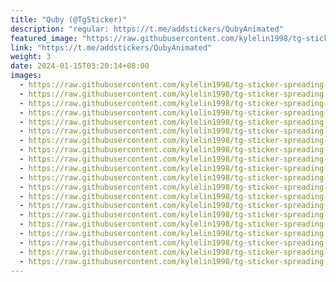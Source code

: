 ```yaml
---
title: "Quby (@TgSticker)"
description: "regular: https://t.me/addstickers/QubyAnimated"
featured_image: "https://raw.githubusercontent.com/kylelin1998/tg-sticker-spreading-worldwide-images/main/img/aa37a635-b640-4dd5-8e7f-8cbd3b6183e9.jpg"
link: "https://t.me/addstickers/QubyAnimated"
weight: 3
date: 2024-01-15T03:20:14+08:00
images:
  - https://raw.githubusercontent.com/kylelin1998/tg-sticker-spreading-worldwide-images/main/img/aa37a635-b640-4dd5-8e7f-8cbd3b6183e9.jpg
  - https://raw.githubusercontent.com/kylelin1998/tg-sticker-spreading-worldwide-images/main/img/4b7fbb24-01cd-4c55-b5d7-16130c09bdf5.jpg
  - https://raw.githubusercontent.com/kylelin1998/tg-sticker-spreading-worldwide-images/main/img/6ff08ee5-bcaf-43da-b026-4e5670c8dff5.jpg
  - https://raw.githubusercontent.com/kylelin1998/tg-sticker-spreading-worldwide-images/main/img/23854df7-fb72-4e56-97a6-56fc6c54609c.jpg
  - https://raw.githubusercontent.com/kylelin1998/tg-sticker-spreading-worldwide-images/main/img/76c30554-c07c-4ae4-bdb4-4c55c4ca2959.jpg
  - https://raw.githubusercontent.com/kylelin1998/tg-sticker-spreading-worldwide-images/main/img/61f09d6f-f44c-43e3-9dd3-13f5f45a42f5.jpg
  - https://raw.githubusercontent.com/kylelin1998/tg-sticker-spreading-worldwide-images/main/img/4d2cab76-33f3-4e33-96cf-bf978db8c173.jpg
  - https://raw.githubusercontent.com/kylelin1998/tg-sticker-spreading-worldwide-images/main/img/29290ecf-fb1c-4291-82ec-73887af61d24.jpg
  - https://raw.githubusercontent.com/kylelin1998/tg-sticker-spreading-worldwide-images/main/img/b055f89e-39a9-4084-872a-8db3ed3ed96f.jpg
  - https://raw.githubusercontent.com/kylelin1998/tg-sticker-spreading-worldwide-images/main/img/884fb716-99c2-4a34-8da0-5176e0a2f8af.jpg
  - https://raw.githubusercontent.com/kylelin1998/tg-sticker-spreading-worldwide-images/main/img/0b00a5ef-4a1f-41f1-810c-0e96f3904900.jpg
  - https://raw.githubusercontent.com/kylelin1998/tg-sticker-spreading-worldwide-images/main/img/859b0de4-84f0-445b-9e35-12a0b908a497.jpg
  - https://raw.githubusercontent.com/kylelin1998/tg-sticker-spreading-worldwide-images/main/img/631461a7-8d6a-4933-82bf-6e7c835fc58e.jpg
  - https://raw.githubusercontent.com/kylelin1998/tg-sticker-spreading-worldwide-images/main/img/146f2238-588a-46cf-bdd5-a8d5b70df8a2.jpg
  - https://raw.githubusercontent.com/kylelin1998/tg-sticker-spreading-worldwide-images/main/img/dfbb75c2-0948-4e71-9df6-f1bc89ae641f.jpg
  - https://raw.githubusercontent.com/kylelin1998/tg-sticker-spreading-worldwide-images/main/img/9e09d8a0-d746-4173-ab99-92e28e5f7156.jpg
  - https://raw.githubusercontent.com/kylelin1998/tg-sticker-spreading-worldwide-images/main/img/84adf8a9-d08a-4b5a-a850-620d90ebad5c.jpg
  - https://raw.githubusercontent.com/kylelin1998/tg-sticker-spreading-worldwide-images/main/img/103f9840-d4f0-4ddf-a0f9-013a4ad3ff0a.jpg
  - https://raw.githubusercontent.com/kylelin1998/tg-sticker-spreading-worldwide-images/main/img/f574d343-fcf3-46f9-8363-7d68b798e946.jpg
  - https://raw.githubusercontent.com/kylelin1998/tg-sticker-spreading-worldwide-images/main/img/2a5d5237-a906-492d-bfa4-b9fa26228255.jpg
---
```

